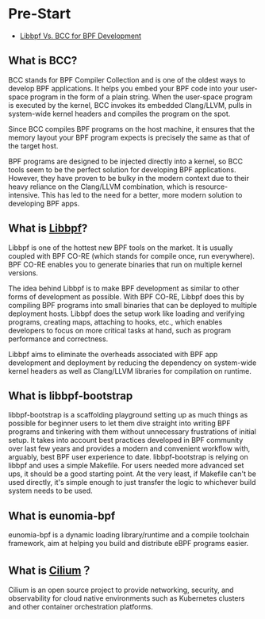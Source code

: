 # Pre-Start

- [Libbpf Vs. BCC for BPF Development](https://devops.com/libbpf-vs-bcc-for-bpf-development/#:~:text=BCC%20relies%20on%20kernel%20header,relying%20on%20a%20vmheader%20file.)

## What is BCC?

BCC stands for BPF Compiler Collection and is one of the oldest ways to develop BPF applications. It helps you embed your BPF code into your user-space program in the form of a plain string. When the user-space program is executed by the kernel, BCC invokes its embedded Clang/LLVM, pulls in system-wide kernel headers and compiles the program on the spot. 

Since BCC compiles BPF programs on the host machine, it ensures that the memory layout your BPF program expects is precisely the same as that of the target host.

BPF programs are designed to be injected directly into a kernel, so BCC tools seem to be the perfect solution for developing BPF applications. However, they have proven to be bulky in the modern context due to their heavy reliance on the Clang/LLVM combination, which is resource-intensive. This has led to the need for a better, more modern solution to developing BPF apps.

## What is [Libbpf](https://github.com/libbpf)?

Libbpf is one of the hottest new BPF tools on the market. It is usually coupled with BPF CO-RE (which stands for compile once, run everywhere). BPF CO-RE enables you to generate binaries that run on multiple kernel versions.

The idea behind Libbpf is to make BPF development as similar to other forms of development as possible. With BPF CO-RE, Libbpf does this by compiling BPF programs into small binaries that can be deployed to multiple deployment hosts. Libbpf does the setup work like loading and verifying programs, creating maps, attaching to hooks, etc., which enables developers to focus on more critical tasks at hand, such as program performance and correctness.

Libbpf aims to eliminate the overheads associated with BPF app development and deployment by reducing the dependency on system-wide kernel headers as well as Clang/LLVM libraries for compilation on runtime.

## What is libbpf-bootstrap

libbpf-bootstrap is a scaffolding playground setting up as much things as possible for beginner users to let them dive straight into writing BPF programs and tinkering with them without unnecessary frustrations of initial setup. It takes into account best practices developed in BPF community over last few years and provides a modern and convenient workflow with, arguably, best BPF user experience to date. libbpf-bootstrap is relying on libbpf and uses a simple Makefile. For users needed more advanced set ups, it should be a good starting point. At the very least, if Makefile can't be used directly, it's simple enough to just transfer the logic to whichever build system needs to be used.

## What is eunomia-bpf

eunomia-bpf is a dynamic loading library/runtime and a compile toolchain framework, aim at helping you build and distribute eBPF programs easier.

## What is [Cilium](https://cilium.io/get-started/)？

Cilium is an open source project to provide networking, security, and observability for cloud native environments such as Kubernetes clusters and other container orchestration platforms.

